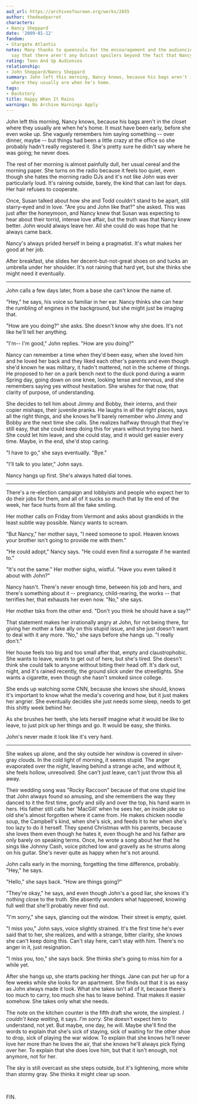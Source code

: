 ```yaml
---
ao3_url: https://archiveofourown.org/works/2655
author: thedeadparrot
characters:
- Nancy Sheppard
date: '2009-01-12'
fandom:
- Stargate Atlantis
notes: Many thanks to queenzulu for the encouragement and the audiencing. I would
  say that there aren't any Outcast spoilers beyond the fact that Nancy exists.
rating: Teen And Up Audiences
relationship:
- John Sheppard/Nancy Sheppard
summary: John left this morning, Nancy knows, because his bags aren't in the closet
  where they usually are when he's home.
tags:
- Backstory
title: Happy When It Rains
warnings: No Archive Warnings Apply
---
```


John left this morning, Nancy knows, because his bags aren't in the closet where they usually are when he's home. It must have been early, before she even woke up. She vaguely remembers him saying something \-\- over dinner, maybe \-\- but things had been a little crazy at the office so she probably hadn't really registered it. She's pretty sure he didn't say where he was going; he never does.

The rest of her morning is almost painfully dull, her usual cereal and the morning paper. She turns on the radio because it feels too quiet, even though she hates the morning radio DJs and it's not like John was ever particularly loud. It's raining outside, barely, the kind that can last for days. Her hair refuses to cooperate.

Once, Susan talked about how she and Todd couldn't stand to be apart, still starry\-eyed and in love. "Are you and John like that?" she asked. This was just after the honeymoon, and Nancy knew that Susan was expecting to hear about their torrid, intense love affair, but the truth was that Nancy knew better. John would always leave her. All she could do was hope that he always came back.

Nancy's always prided herself in being a pragmatist. It's what makes her good at her job.

After breakfast, she slides her decent\-but\-not\-great shoes on and tucks an umbrella under her shoulder. It's not raining that hard yet, but she thinks she might need it eventually.



---

John calls a few days later, from a base she can't know the name of.

"Hey," he says, his voice so familiar in her ear. Nancy thinks she can hear the rumbling of engines in the background, but she might just be imaging that.

"How are you doing?" she asks. She doesn't know why she does. It's not like he'll tell her anything.

"I'm\-\- I'm good," John replies. "How are you doing?"

Nancy can remember a time when they'd been easy, when she loved him and he loved her back and they liked each other's parents and even though she'd known he was military, it hadn't mattered, not in the scheme of things. He proposed to her on a park bench next to the duck pond during a warm Spring day, going down on one knee, looking tense and nervous, and she remembers saying yes without hesitation. She wishes for that now, that clarity of purpose, of understanding.

She decides to tell him about Jimmy and Bobby, their interns, and their copier mishaps, their juvenile pranks. He laughs in all the right places, says all the right things, and she knows he'll barely remember who Jimmy and Bobby are the next time she calls. She realizes halfway through that they're still easy, that she could keep doing this for years without trying too hard. She could let him leave, and she could stay, and it would get easier every time. Maybe, in the end, she'd stop caring.

"I have to go," she says eventually. "Bye."

"I'll talk to you later," John says.

Nancy hangs up first. She's always hated dial tones.



---

There's a re\-election campaign and lobbyists and people who expect her to do their jobs for them, and all of it sucks so much that by the end of the week, her face hurts from all the fake smiling.

Her mother calls on Friday from Vermont and asks about grandkids in the least subtle way possible. Nancy wants to scream.

"But Nancy," her mother says, "I need someone to spoil. Heaven knows your brother isn't going to provide me with them."

"He could adopt," Nancy says. "He could even find a surrogate if he wanted to."

"It's not the same." Her mother sighs, wistful. "Have you even talked it about with John?"

Nancy hasn't. There's never enough time, between his job and hers, and there's something about it \-\- pregnancy, child\-rearing, the works \-\- that terrifies her, that exhausts her even now. "No," she says.

Her mother tsks from the other end. "Don't you think he should have a say?"

That statement makes her irrationally angry at John, for not being there, for giving her mother a fake ally on this stupid issue, and she just doesn't want to deal with it any more. "No," she says before she hangs up. "I really don't."

Her house feels too big and too small after that, empty and claustrophobic. She wants to leave, wants to get out of here, but she's tired. She doesn't think she could talk to anyone without biting their head off. It's dark out, night, and it's rained recently, the ground slick under the streetlights. She wants a cigarette, even though she hasn't smoked since college.

She ends up watching some CNN, because she knows she should, knows it's important to know what the media's covering and how, but it just makes her angrier. She eventually decides she just needs some sleep, needs to get this shitty week behind her.

As she brushes her teeth, she lets herself imagine what it would be like to leave, to just pick up her things and go. It would be easy, she thinks.

John's never made it look like it's very hard.



---

She wakes up alone, and the sky outside her window is covered in silver\-gray clouds. In the cold light of morning, it seems stupid. The anger evaporated over the night, leaving behind a strange ache, and without it, she feels hollow, unresolved. She can't just leave, can't just throw this all away.

Their wedding song was "Rocky Raccoon" because of that one stupid line that John always found so amusing, and she remembers the way they danced to it the first time, goofy and silly and over the top, his hand warm in hers. His father still calls her 'MacGill' when he sees her, an inside joke so old she's almost forgotten where it came from. He makes chicken noodle soup, the Campbell's kind, when she's sick, and feeds it to her when she's too lazy to do it herself. They spend Christmas with his parents, because she loves them even though he hates it, even though he and his father are only barely on speaking terms. Once, he wrote a song about her that he sings like Johnny Cash, voice pitched low and gravelly as he strums along on his guitar. She's never quite as happy when he's not around.

John calls early in the morning, forgetting the time difference, probably. "Hey," he says.

"Hello," she says back. "How are things going?"

"They're okay," he says, and even though John's a good liar, she knows it's nothing close to the truth. She absently wonders what happened, knowing full well that she'll probably never find out.

"I'm sorry," she says, glancing out the window. Their street is empty, quiet.

"I miss you," John says, voice slightly strained. It's the first time he's ever said that to her, she realizes, and with a strange, bitter clarity, she knows she can't keep doing this. Can't stay here, can't stay with him. There's no anger in it, just resignation.

"I miss you, too," she says back. She thinks she's going to miss him for a while yet.

After she hangs up, she starts packing her things. Jane can put her up for a few weeks while she looks for an apartment. She finds out that it is as easy as John always made it look. What she takes isn't all of it, because there's too much to carry, too much she has to leave behind. That makes it easier somehow. She takes only what she needs.

The note on the kitchen counter is the fifth draft she wrote, the simplest. *I couldn't keep waiting,* it says. *I'm sorry.* She doesn't expect him to understand, not yet. But maybe, one day, he will. Maybe she'll find the words to explain that she's sick of staying, sick of waiting for the other shoe to drop, sick of playing the war widow. To explain that she knows he'll never love her more than he loves the air, that she knows he'll always pick flying over her. To explain that she does love him, but that it isn't enough, not anymore, not for her.

The sky is still overcast as she steps outside, but it's lightening, more white than stormy gray. She thinks it might clear up soon.

 

FIN.